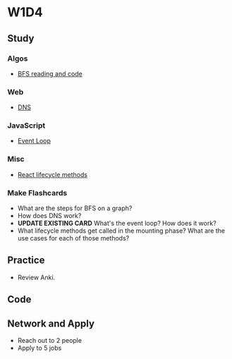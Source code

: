 # W1D4

## Study

### Algos 

- [BFS reading and code](http://www.geeksforgeeks.org/breadth-first-traversal-for-a-graph/)

### Web
- [DNS](https://medium.freecodecamp.org/the-domain-name-system-dns-is-the-backbone-of-the-internet-heres-how-it-all-works-5706d0afa0fa)

### JavaScript
- [Event Loop](https://www.youtube.com/watch?v=8aGhZQkoFbQ&t)

### Misc
- [React lifecycle methods](https://engineering.musefind.com/react-lifecycle-methods-how-and-when-to-use-them-2111a1b692b1)

### Make Flashcards

- What are the steps for BFS on a graph?
- How does DNS work?
- **UPDATE EXISTING CARD** What's the event loop? How does it work?
- What lifecycle methods get called in the mounting phase? What are the use cases for each of those methods?

## Practice

- Review Anki. 

## Code 

## Network and Apply 

- Reach out to 2 people
- Apply to 5 jobs 